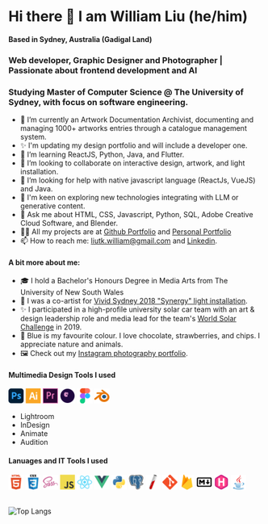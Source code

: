 # Hi there 👋 I am William Liu (he/him)
#### Based in Sydney, Australia (Gadigal Land)
### Web developer, Graphic Designer and Photographer | Passionate about frontend development and AI

### Studying Master of Computer Science @ The University of Sydney, with focus on software engineering.

<!--**liutkwilliam/liutkwilliam** is a ✨ _special_ ✨ repository because its `README.md` (this file) appears on your GitHub profile.-->

- 🔭 I’m currently an Artwork Documentation Archivist, documenting and managing 1000+ artworks entries through a catalogue management system.
- ✨ I'm updating my design portfolio and will include a developer one.
- 🌱 I’m learning ReactJS, Python, Java, and Flutter.
- 👯 I’m looking to collaborate on interactive design, artwork, and light installation.
- 🤔 I’m looking for help with native javascript language (ReactJs, VueJS) and Java.
- 🤖 I'm keen on exploring new technologies integrating with LLM or generative content.
- 💬 Ask me about HTML, CSS, Javascript, Python, SQL, Adobe Creative Cloud Software, and Blender.
- 👨‍💻 All my projects are at [Github Portfolio](https://github.com/liutkwilliam/) and [Personal Portfolio](https://www.liutkwilliam.com/)
- 📫 How to reach me: [liutk.william@gmail.com](liutk.william@gmail.com) and [Linkedin](https://www.linkedin.com/in/liutkwilliam/).

#### A bit more about me:

- 🎓 I hold a Bachelor's Honours Degree in Media Arts from The University of New South Wales
- 🎨 I was a co-artist for [Vivid Sydney 2018 "Synergy" light installation](https://www.vividsydney.com/event/light/synergy).
- ✨ I participated in a high-profile university solar car team with an art & design leadership role and media lead for the team's [World Solar Challenge](https://worldsolarchallenge.org/) in 2019.
- 🔷 Blue is my favourite colour. I love chocolate, strawberries, and chips. I appreciate nature and animals.
- 🖼️ Check out my [Instagram photography portfolio](https://www.instagram.com/liutk.william/).

#### Multimedia Design Tools I used

<div>
  <img src="https://github.com/devicons/devicon/blob/master/icons/photoshop/photoshop-original.svg" alt="Photoshop" style="width:auto; height:30px;">
  <img src="https://github.com/devicons/devicon/blob/master/icons/illustrator/illustrator-plain.svg" alt="Illustrator" style="width:auto; height:30px;">
  <img src="https://github.com/devicons/devicon/blob/master/icons/premierepro/premierepro-original.svg" alt="Premiere Pro" style="width:auto; height:30px;">
<!--   <img src="" alt="InDesign" style="width:auto; height:30px;">
  <img src="" alt="lightroom" style="width:auto; height:30px;">
   -->
  <img src="https://github.com/devicons/devicon/blob/master/icons/aftereffects/aftereffects-original.svg" alt="After Effects" style="width:auto; height:30px;">
<!--   <img src="" alt="Animate" style="width:auto; height:30px;">
  <img src="" alt="Audition" style="width:auto; height:30px;"> -->
  <img src="https://github.com/devicons/devicon/blob/master/icons/figma/figma-original.svg" alt="Figma" style="width:auto; height:30px;">
  <img src="https://github.com/devicons/devicon/blob/master/icons/blender/blender-original.svg" alt="Blender" style="width:auto; height:30px;">
<!--   <img src="" alt="" style="width:auto; height:30px;">
  <img src="" alt="" style="width:auto; height:30px;">
  <img src="" alt="" style="width:auto; height:30px;"> -->
  
</div>

- Lightroom
- InDesign
- Animate
- Audition

#### Lanuages and IT Tools I used

<div>
  <img src="https://github.com/devicons/devicon/blob/master/icons/html5/html5-plain-wordmark.svg" alt="HTML" style="width:auto; height:30px;">
  <img src="https://github.com/devicons/devicon/blob/master/icons/css3/css3-original-wordmark.svg" alt="CSS" style="width:auto; height:30px;">
  <img src="https://github.com/devicons/devicon/blob/master/icons/sass/sass-original.svg" alt="Sass/Scss" style="width:auto; height:30px;">
  <img src="https://github.com/devicons/devicon/blob/master/icons/javascript/javascript-original.svg" alt="Javascript" style="width:auto; height:30px;">
  <img src="https://github.com/devicons/devicon/blob/master/icons/react/react-original.svg" alt="ReactJs" style="width:auto; height:30px;">
  <img src="https://github.com/devicons/devicon/blob/master/icons/vuejs/vuejs-original.svg" alt="VueJS" style="width:auto; height:30px;">
  <img src="https://github.com/devicons/devicon/blob/master/icons/python/python-original.svg" alt="Python" style="width:auto; height:30px;">
  <img src="https://github.com/devicons/devicon/blob/master/icons/postgresql/postgresql-original.svg" alt="PostgreSQL" style="width:auto; height:30px;">
  <img src="https://github.com/devicons/devicon/blob/master/icons/jekyll/jekyll-original.svg" alt="Jekyll" style="width:auto; height:30px;">
  <img src="https://github.com/devicons/devicon/blob/master/icons/git/git-original.svg" alt="Git" style="width:auto; height:30px;">
  <img src="https://github.com/devicons/devicon/blob/master/icons/firebase/firebase-original.svg" alt="Firebase" style="width:auto; height:30px;">
  <img src="https://github.com/devicons/devicon/blob/master/icons/markdown/markdown-original.svg" alt="markdown" style="width:auto; height:30px;">
  <img src="https://github.com/devicons/devicon/blob/master/icons/hugo/hugo-original.svg" alt="Hugo" style="width:auto; height:30px;">
  <img src="https://github.com/devicons/devicon/blob/master/icons/java/java-original.svg" alt="Java" style="width:auto; height:30px;">
  <!-- <img src="" alt="" style="width:auto; height:30px;"> -->
</div>
<br>

![Top Langs](https://github-readme-stats.vercel.app/api/top-langs/?username=liutkwilliam&layout=compact)
